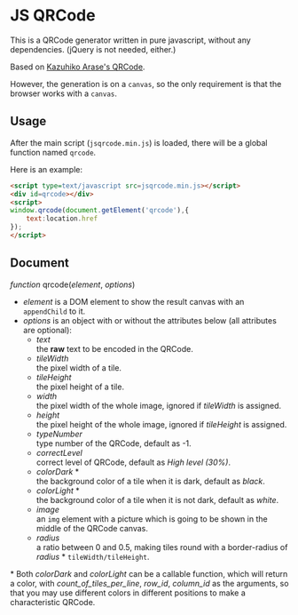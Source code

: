 JS QRCode
===

This is a QRCode generator written in pure javascript, without any dependencies. (jQuery is not needed, either.)

Based on [Kazuhiko Arase's QRCode](http://www.d-project.com/).

However, the generation is on a `canvas`, so the only requirement is that the browser works with a `canvas`.

Usage
---
After the main script (`jsqrcode.min.js`) is loaded, there will be a global function named `qrcode`.

Here is an example:

``` html
<script type=text/javascript src=jsqrcode.min.js></script>
<div id=qrcode></div>
<script>
window.qrcode(document.getElement('qrcode'),{
	text:location.href
});
</script>
```

Document
---
*function* qrcode(*element*, *options*)

* *element* is a DOM element to show the result canvas with an `appendChild` to it.
* *options* is an object with or without the attributes below (all attributes are optional):
	* *text*  
	  the **raw** text to be encoded in the QRCode.
	* *tileWidth*  
	  the pixel width of a tile.
	* *tileHeight*  
	  the pixel height of a tile.
	* *width*  
	  the pixel width of the whole image, ignored if *tileWidth* is assigned.
	* *height*  
	  the pixel height of the whole image, ignored if *tileHeight* is assigned.
	* *typeNumber*  
	  type number of the QRCode, default as -1.
	* *correctLevel*  
	  correct level of QRCode, default as *High level (30%)*.
	* *colorDark* \*  
	  the background color of a tile when it is dark, default as *black*.
	* *colorLight* \*  
	  the background color of a tile when it is not dark, default as *white*.
	* *image*  
	  an `img` element with a picture which is going to be shown in the middle of the QRCode canvas.
	* *radius*  
	  a ratio between 0 and 0.5, making tiles round with a border-radius of *radius* \* `tileWidth/tileHeight`.

\* Both *colorDark* and *colorLight* can be a callable function, which will return a color, with *count_of_tiles_per_line*, *row_id*, *column_id* as the arguments, so that you may use different colors in different positions to make a characteristic QRCode.
